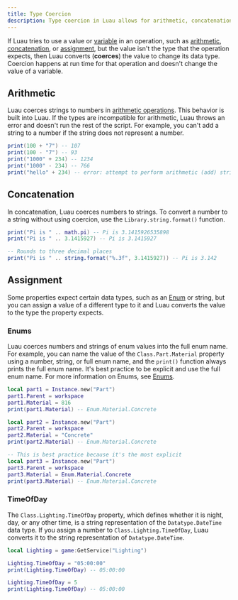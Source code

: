 ```yaml
---
title: Type Coercion
description: Type coercion in Luau allows for arithmetic, concatenation, and assignment of differently typed values.
---
```


If Luau tries to use a value or [variable](./variables.md) in an operation, such as [arithmetic](#arithmetic), [concatenation](#concatenation), or [assignment](#assignment), but the value isn't the type that the operation expects, then Luau converts (**coerces**) the value to change its data type. Coercion happens at run time for that operation and doesn't change the value of a variable.

## Arithmetic

Luau coerces strings to numbers in [arithmetic operations](./operators.md#arithmetic). This behavior is built into Luau. If the types are incompatible for arithmetic, Luau throws an error and doesn't run the rest of the script. For example, you can't add a string to a number if the string does not represent a number.

```lua
print(100 + "7") -- 107
print(100 - "7") -- 93
print("1000" + 234) -- 1234
print("1000" - 234) -- 766
print("hello" + 234) -- error: attempt to perform arithmetic (add) string and number
```

## Concatenation

In concatenation, Luau coerces numbers to strings. To convert a number to a string without using coercion, use the `Library.string.format()` function.

```lua
print("Pi is " .. math.pi) -- Pi is 3.1415926535898
print("Pi is " .. 3.1415927) -- Pi is 3.1415927

-- Rounds to three decimal places
print("Pi is " .. string.format("%.3f", 3.1415927)) -- Pi is 3.142
```

## Assignment

Some properties expect certain data types, such as an [Enum](#enums) or string, but you can assign a value of a different type to it and Luau converts the value to the type the property expects.

### Enums

Luau coerces numbers and strings of enum values into the full enum name. For example, you can name the value of the `Class.Part.Material` property using a number, string, or full enum name, and the `print()` function always prints the full enum name. It's best practice to be explicit and use the full enum name. For more information on Enums, see [Enums](./enums.md).

```lua
local part1 = Instance.new("Part")
part1.Parent = workspace
part1.Material = 816
print(part1.Material) -- Enum.Material.Concrete

local part2 = Instance.new("Part")
part2.Parent = workspace
part2.Material = "Concrete"
print(part2.Material) -- Enum.Material.Concrete

-- This is best practice because it's the most explicit
local part3 = Instance.new("Part")
part3.Parent = workspace
part3.Material = Enum.Material.Concrete
print(part3.Material) -- Enum.Material.Concrete
```

### TimeOfDay

The `Class.Lighting.TimeOfDay` property, which defines whether it is night, day, or any other time, is a string representation of the `Datatype.DateTime` data type. If you assign a number to `Class.Lighting.TimeOfDay`, Luau converts it to the string representation of `Datatype.DateTime`.

```lua
local Lighting = game:GetService("Lighting")

Lighting.TimeOfDay = "05:00:00"
print(Lighting.TimeOfDay) -- 05:00:00

Lighting.TimeOfDay = 5
print(Lighting.TimeOfDay) -- 05:00:00
```
